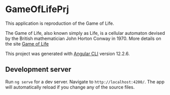 # GameOfLifePrj
This application is reproduction of the Game of Life.

The Game of Life, also known simply as Life, is a cellular automaton devised by the British mathematician John Horton Conway in 1970.
More details on the site [Game of Life](https://en.wikipedia.org/wiki/Conway%27s_Game_of_Life)


This project was generated with [Angular CLI](https://github.com/angular/angular-cli) version 12.2.6.

## Development server

Run `ng serve` for a dev server. Navigate to `http://localhost:4200/`. The app will automatically reload if you change any of the source files.



